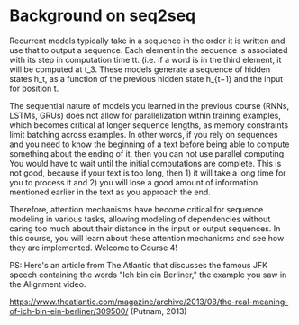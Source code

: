 # Background on seq2seq

Recurrent models typically take in a sequence in the order it is written and use that to output a sequence. Each element in the sequence is associated with its step in computation time tt. (i.e. if a word is in the third element, it will be computed at t_3. These models generate a sequence of hidden states h_t, as a function of the previous hidden state h_{t−1} and the input for position t. 

The sequential nature of models you learned in the previous course (RNNs, LSTMs, GRUs) does not allow for parallelization within training examples, which becomes critical at longer sequence lengths, as memory constraints limit batching across examples. In other words, if you rely on sequences and you need to know the beginning of a text before being able to compute something about the ending of it, then you can not use parallel computing. You would have to wait until the initial computations are complete. This is not good, because if your text is too long, then 1) it will take a long time for you to process it and 2) you will lose a good amount of information mentioned earlier in the text as you approach the end.  

Therefore, attention mechanisms have become critical  for sequence modeling in various tasks, allowing modeling of dependencies without caring too much about their distance in the input or output sequences. 
In this course, you will learn about these attention mechanisms and see how they are implemented. Welcome to Course 4! 

PS: Here's an article from The Atlantic that discusses the famous JFK speech containing the words "Ich bin ein Berliner," the example you saw in the Alignment video.

https://www.theatlantic.com/magazine/archive/2013/08/the-real-meaning-of-ich-bin-ein-berliner/309500/ (Putnam, 2013) 

